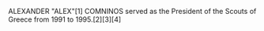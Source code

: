 ALEXANDER "ALEX"[1] COMNINOS served as the President of the Scouts of Greece from 1991 to 1995.[2][3][4]
